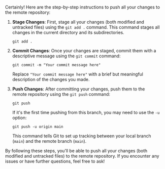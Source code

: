 
Certainly! Here are the step-by-step instructions to push all your changes to the remote repository:

1. **Stage Changes**: First, stage all your changes (both modified and untracked files) using the `git add .` command. This command stages all changes in the current directory and its subdirectories.

   ```
   git add .
   ```

2. **Commit Changes**: Once your changes are staged, commit them with a descriptive message using the `git commit` command:

   ```
   git commit -m "Your commit message here"
   ```

   Replace `"Your commit message here"` with a brief but meaningful description of the changes you made.

3. **Push Changes**: After committing your changes, push them to the remote repository using the `git push` command:

   ```
   git push
   ```

   If it's the first time pushing from this branch, you may need to use the `-u` option:

   ```
   git push -u origin main
   ```

   This command tells Git to set up tracking between your local branch (`main`) and the remote branch (`main`).

By following these steps, you'll be able to push all your changes (both modified and untracked files) to the remote repository. If you encounter any issues or have further questions, feel free to ask!
